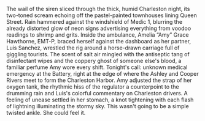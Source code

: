 The wail of the siren sliced through the thick, humid Charleston night, its two-toned scream echoing off the pastel-painted townhouses lining Queen Street.  Rain hammered against the windshield of Medic 1, blurring the already distorted glow of neon signs advertising everything from voodoo readings to shrimp and grits.  Inside the ambulance, Amelia “Amy” Grace Hawthorne, EMT-P, braced herself against the dashboard as her partner, Luis Sanchez, wrestled the rig around a horse-drawn carriage full of giggling tourists.  The scent of salt air mingled with the antiseptic tang of disinfectant wipes and the coppery ghost of someone else's blood, a familiar perfume Amy wore every shift.  Tonight's call:  unknown medical emergency at the Battery, right at the edge of where the Ashley and Cooper Rivers meet to form the Charleston Harbor.  Amy adjusted the strap of her oxygen tank, the rhythmic hiss of the regulator a counterpoint to the drumming rain and Luis's colorful commentary on Charleston drivers.  A feeling of unease settled in her stomach, a knot tightening with each flash of lightning illuminating the stormy sky. This wasn't going to be a simple twisted ankle.  She could feel it.
